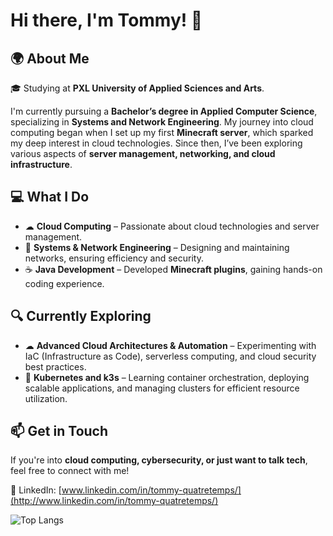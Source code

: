 # Hi there, I'm Tommy! 👋

## 🌍 About Me

🎓 Studying at **PXL University of Applied Sciences and Arts**.

I'm currently pursuing a **Bachelor’s degree in Applied Computer Science**, specializing in **Systems and Network Engineering**. My journey into cloud computing began when I set up my first **Minecraft server**, which sparked my deep interest in cloud technologies. Since then, I’ve been exploring various aspects of **server management, networking, and cloud infrastructure**.

## 💻 What I Do

- ☁ **Cloud Computing** – Passionate about cloud technologies and server management.
- 🔧 **Systems & Network Engineering** – Designing and maintaining networks, ensuring efficiency and security.
- ☕ **Java Development** – Developed **Minecraft plugins**, gaining hands-on coding experience.

## 🔍 Currently Exploring

- ☁ **Advanced Cloud Architectures & Automation** – Experimenting with IaC (Infrastructure as Code), serverless computing, and cloud security best practices.
- 🐳 **Kubernetes and k3s** – Learning container orchestration, deploying scalable applications, and managing clusters for efficient resource utilization.

## 📫 Get in Touch

If you're into **cloud computing, cybersecurity, or just want to talk tech**, feel free to connect with me!

💼 LinkedIn: [www.linkedin.com/in/tommy-quatretemps/](http://www.linkedin.com/in/tommy-quatretemps/)

![Top Langs](https://github-readme-stats.vercel.app/api/top-langs/?username=insearchofname&layout=compact&theme=transparent&cache_seconds=1800)
